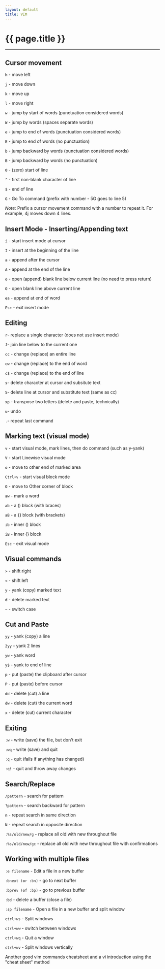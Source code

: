 ```yaml
---
layout: default
title: VIM
---
```


# {{ page.title }}

---

## Cursor movement

`h` - move left

`j` - move down

`k` - move up

`l` - move right

`w` - jump by start of words (punctuation considered words)

`W` - jump by words (spaces separate words)

`e` - jump to end of words (punctuation considered words)

`E` - jump to end of words (no punctuation)

`b` - jump backward by words (punctuation considered words)

`B` - jump backward by words (no punctuation)

`0` - (zero) start of line

`^` - first non-blank character of line

`$` - end of line

`G` - Go To command (prefix with number - 5G goes to line 5)


*Note:* Prefix a cursor movement command with a number to repeat it. For example, 4j moves down 4 lines.

## Insert Mode - Inserting/Appending text

`i` - start insert mode at cursor

`I` - insert at the beginning of the line

`a` - append after the cursor

`A` - append at the end of the line

`o` - open (append) blank line below current line (no need to press return)

`O` - open blank line above current line

`ea` - append at end of word

`Esc` - exit insert mode


## Editing

`r`- replace a single character (does not use insert mode)

`J`- join line below to the current one

`cc` - change (replace) an entire line

`cw` - change (replace) to the end of word

`c$` - change (replace) to the end of line

`s`- delete character at cursor and subsitute text

`S`- delete line at cursor and substitute text (same as cc)

`xp` - transpose two letters (delete and paste, technically)

`u`- undo

`.`- repeat last command


## Marking text (visual mode)

`v` - start visual mode, mark lines, then do command (such as y-yank)

`V` - start Linewise visual mode

`o` - move to other end of marked area

`Ctrl+v` - start visual block mode

`O` - move to Other corner of block

`aw` - mark a word

`ab` - a () block (with braces)

`aB` - a {} block (with brackets)

`ib` - inner () block

`iB` - inner {} block

`Esc` - exit visual mode


## Visual commands

`>` - shift right

`<` - shift left

`y` - yank (copy) marked text

`d` - delete marked text

`~` - switch case


## Cut and Paste

`yy` - yank (copy) a line

`2yy` - yank 2 lines

`yw` - yank word

`y$` - yank to end of line

`p` - put (paste) the clipboard after cursor

`P` - put (paste) before cursor

`dd` - delete (cut) a line

`dw` - delete (cut) the current word

`x` - delete (cut) current character


## Exiting

`:w` - write (save) the file, but don't exit

`:wq` - write (save) and quit

`:q` - quit (fails if anything has changed)

`:q!` - quit and throw away changes


## Search/Replace

`/pattern` - search for pattern

`?pattern` - search backward for pattern

`n` - repeat search in same direction

`N` - repeat search in opposite direction

`:%s/old/new/g` - replace all old with new throughout file

`:%s/old/new/gc` - replace all old with new throughout file with confirmations


## Working with multiple files

`:e filename` - Edit a file in a new buffer

`:bnext (or :bn)` - go to next buffer

`:bprev (of :bp)` - go to previous buffer

`:bd` - delete a buffer (close a file)

`:sp filename` - Open a file in a new buffer and split window

`ctrl+ws` - Split windows

`ctrl+ww` - switch between windows

`ctrl+wq` - Quit a window

`ctrl+wv` - Split windows vertically


Another good vim commands cheatsheet and a vi introduction using the "cheat sheet" method